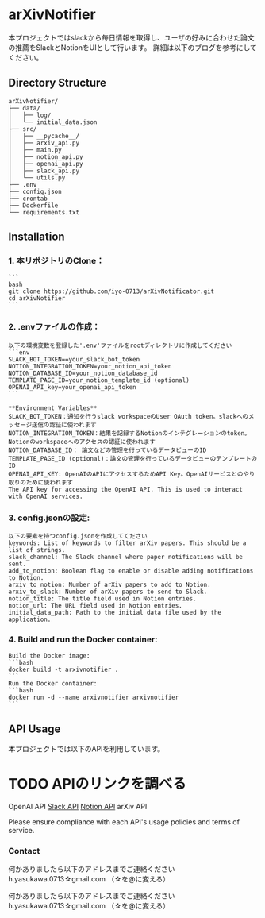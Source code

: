 # arXivNotifier

本プロジェクトではslackから毎日情報を取得し、ユーザの好みに合わせた論文の推薦をSlackとNotionをUIとして行います。
詳細は以下のブログを参考にしてください。

## Directory Structure
```
arXivNotifier/
├── data/
│   ├── log/
│   └── initial_data.json
├── src/
│   ├── __pycache__/
│   ├── arxiv_api.py
│   ├── main.py
│   ├── notion_api.py
│   ├── openai_api.py
│   ├── slack_api.py
│   └── utils.py
├── .env
├── config.json
├── crontab
├── Dockerfile
└── requirements.txt
```

## Installation
### 1. **本リポジトリのClone：**
    ```
    bash
    git clone https://github.com/iyo-0713/arXivNotificator.git
    cd arXivNotifier
    ```
### 2. **.envファイルの作成：**
    以下の環境変数を登録した'.env'ファイルをrootディレクトリに作成してください
    ```env
    SLACK_BOT_TOKEN==your_slack_bot_token
    NOTION_INTEGRATION_TOKEN=your_notion_api_token
    NOTION_DATABASE_ID=your_notion_database_id
    TEMPLATE_PAGE_ID=your_notion_template_id (optional)
    OPENAI_API_key=your_openai_api_token
    ```
    
    **Environment Variables**
    SLACK_BOT_TOKEN：通知を行うslack workspaceのUser OAuth token。slackへのメッセージ送信の認証に使われます
    NOTION_INTEGRATION_TOKEN：結果を記録するNotionのインテグレーションのtoken。Notionのworkspaceへのアクセスの認証に使われます
    NOTION_DATABASE_ID： 論文などの管理を行っているデータビューのID
    TEMPLATE_PAGE_ID (optional)：論文の管理を行っているデータビューのテンプレートのID
    OPENAI_API_KEY: OpenAIのAPIにアクセスするためAPI Key。OpenAIサービスとのやり取りのために使われます
    The API key for accessing the OpenAI API. This is used to interact with OpenAI services.

### 3. **config.jsonの設定:**
    以下の要素を持つconfig.jsonを作成してください
    keywords: List of keywords to filter arXiv papers. This should be a list of strings.
    slack_channel: The Slack channel where paper notifications will be sent.
    add_to_notion: Boolean flag to enable or disable adding notifications to Notion.
    arxiv_to_notion: Number of arXiv papers to add to Notion.
    arxiv_to_slack: Number of arXiv papers to send to Slack.
    notion_title: The title field used in Notion entries.
    notion_url: The URL field used in Notion entries.
    initial_data_path: Path to the initial data file used by the application.

### 4. **Build and run the Docker container:**
    Build the Docker image:
    ```bash
    docker build -t arxivnotifier .
    ```
    Run the Docker container:
    ```bash
    docker run -d --name arxivnotifier arxivnotifier
    ```

## API Usage
本プロジェクトでは以下のAPIを利用しています。

# TODO APIのリンクを調べる

OpenAI API
[Slack API](https://api.slack.com/lang/ja-jp)
[Notion API](https://developers.notion.com/)
arXiv API

Please ensure compliance with each API's usage policies and terms of service.

### Contact

何かありましたら以下のアドレスまでご連絡ください
h.yasukawa.0713☆gmail.com
（☆を@に変える）











何かありましたら以下のアドレスまでご連絡ください
h.yasukawa.0713☆gmail.com
（☆を@に変える）
